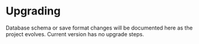 # Upgrading

Database schema or save format changes will be documented here as the project evolves. Current version has no upgrade steps.
